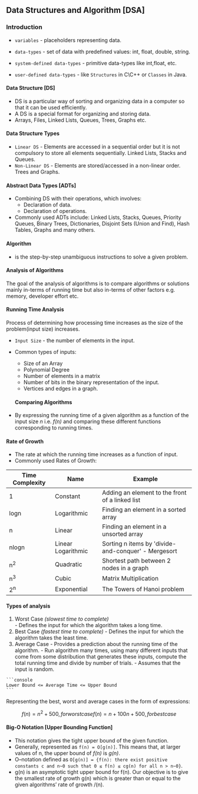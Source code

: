 ## Data Structures and Algorithm [DSA]
### Introduction
- ```variables``` - placeholders representing data.

- ```data-types``` - set of data with predefined values: int, float, double, string.

- ```system-defined data-types``` - primitive data-types like int,float, etc.

- ```user-defined data-types``` - like ```Structures``` in C\C++ or ```Classes``` in Java.
#### Data Structure [DS]
- DS is a particular way of sorting and organizing data in a computer so that it can be used efficiently.
- A DS is a special format for organizing and storing data.
- Arrays, Files, Linked Lists, Queues, Trees, Graphs etc.
#### Data Structure Types
- ```Linear DS``` - Elements are accessed in a sequential order but it is not compulsory to store all elements sequentially. Linked Lists, Stacks and Queues.
- ```Non-Linear DS``` - Elements are stored/accessed in a non-linear order. Trees and Graphs.
#### Abstract Data Types [ADTs]
- Combining DS with their operations, which involves:
  - Declaration of data.
  - Declaration of operations.
- Commonly used ADTs include: Linked Lists, Stacks, Queues, Priority Queues, Binary Trees, Dictionaries, Disjoint Sets (Union and Find), Hash Tables, Graphs and many others.
#### Algorithm
- is the step-by-step unambiguous instructions to solve a given problem.
#### Analysis of Algorithms
The goal of the analysis of algorithms is to compare algorithms or solutions mainly in-terms of running time but also in-terms of other factors e.g. memory, developer effort etc.
#### Running Time Analysis
Process of determining how processing time increases as the size of the problem(input size) increases.

- ```Input Size``` - the number of elements in the input.

- Common types of inputs:
  - Size of an Array
  - Polynomial Degree
  - Number of elements in a matrix
  - Number of bits in the binary representation of the input.
  - Vertices and edges in a graph.

  #### Comparing Algorithms
- By expressing the running time of a given algorithm as a function of the input size *n* i.e. *f(n)* and comparing these different functions corresponding to running times.
#### Rate of Growth
 - The rate at which the running time increases as a function of input.
 - Commonly used Rates of Growth:
 
 | Time Complexity | Name | Example |
 | ----------- | ----------- | ----------- |
 | 1 | Constant | Adding an element to the front of a linked list |
 | logn | Logarithmic | Finding an element in a sorted array |
 | n | Linear | Finding an element in a unsorted array |
 | nlogn | Linear Logarithmic | Sorting n items by 'divide-and-conquer' - Mergesort |
 | n<sup>2</sup> | Quadratic | Shortest path between 2 nodes in a graph |
 | n<sup>3</sup> | Cubic | Matrix Multiplication |
 | 2<sup>n</sup> | Exponential | The Towers of Hanoi problem |

 #### Types of analysis
  1. Worst Case *(slowest time to complete)*  
    - Defines the input for which the algorithm takes a long time.
  2. Best Case *(fastest time to complete)*
    - Defines the input for which the algorithm takes the least time.
  3. Average Case
    - Provides a prediction about the running time of the algorithm.
    - Run algorithm many times, using many different inputs that come from some distribution that generates these inputs, compute the total running time and divide by number of trials.
    - Assumes that the input is random.


    ```console
    Lower Bound <= Average Time <= Upper Bound
    ```

  Representing the best, worst and average cases in the form of expressions:

  ```math
  f(n) = n^2 + 500, for worst case

  f(n) = n + 100n + 500, for best case
  ```
  #### Big-O Notation [Upper Bounding Function]
  - This notation gives the tight upper bound of the given function.
  - Generally, represented as ```f(n) = O[g(n)]```. This means that, at larger values of n, the upper bound of *f(n)* is *g(n)*.
  - O–notation defined as ```O[g(n)] = {f(n): there exist positive constants c and n~0 such that 0 ≤ f(n) ≤ cg(n) for all n > n~0}```.
  - g(n) is an asymptotic tight upper bound for f(n). Our objective is to give the smallest rate of growth g(n) which is greater than or equal to the given algorithms’ rate of growth /(n).
